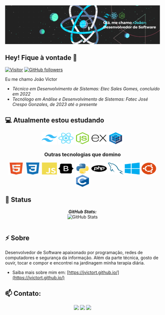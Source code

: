 ![João Victor Banner Image](./banner.png)

<h2>Hey! Fique à vontade 👋</h2>

[![Visitor](https://visitor-badge.laobi.icu/badge?page_id=jvictort.jvictort)](https://github.com/jvictort) [![GitHub followers](https://img.shields.io/github/followers/jvictort.svg?style=social&label=Follow)](https://github.com/jvictort?tab=followers)

Eu me chamo João Victor
- <i>Técnico em Desenvolvimento de Sistemas: Etec Sales Gomes, concluído em 2022</i> 
- <i>Tecnólogo em Análise e Desenvolvimento de Sistemas: Fatec José Crespo Gonzales, de 2023 até o presente </i>

<h2>💻 Atualmente estou estudando</h2>

<div style="display: inline_block" align="center">
  <img align="center" alt="Jvictort-Tailwind" height="40" width="50" src="https://raw.githubusercontent.com/devicons/devicon/master/icons/tailwindcss/tailwindcss-plain.svg">
  <img align="center" alt="Jvictort-React" height="40" width="50" src="https://raw.githubusercontent.com/devicons/devicon/master/icons/react/react-original.svg">
  <img align="center" alt="Jvictort-Nodejs" height="40" width="50" src="https://raw.githubusercontent.com/devicons/devicon/master/icons/nodejs/nodejs-plain.svg">
  <img align="center" alt="Jvictort-Express" height="40" width="50" src="https://raw.githubusercontent.com/devicons/devicon/master/icons/express/express-original.svg">
  <img align="center" alt="Jvictort-Sequelize" height="40" width="50" src="https://raw.githubusercontent.com/devicons/devicon/master/icons/sequelize/sequelize-original.svg">
  
   <h3>Outras tecnologias que domino</h3>
   
  <img align="center" alt="Jvictort-HTML" height="40" width="50" src="https://raw.githubusercontent.com/devicons/devicon/master/icons/html5/html5-original.svg">
  <img align="center" alt="Jvictort-CSS" height="40" width="50" src="https://raw.githubusercontent.com/devicons/devicon/master/icons/css3/css3-plain.svg">
  <img align="center" alt="Jvictort-Js" height="40" width="50" src="https://raw.githubusercontent.com/devicons/devicon/master/icons/javascript/javascript-plain.svg">
  <img align="center" alt="Jvictort-Bootstrap" height="40" width="50" src="https://raw.githubusercontent.com/devicons/devicon/master/icons/bootstrap/bootstrap-plain.svg">
  <img align="center" alt="Jvictort-Python" height="40" width="50" src="https://raw.githubusercontent.com/devicons/devicon/master/icons/python/python-original.svg">
  <img align="center" alt="Jvictort-PHP" height="40" width="50" src="https://raw.githubusercontent.com/devicons/devicon/master/icons/php/php-plain.svg">
  <img align="center" alt="Jvictort-Mysql" height="40" width="50" src="https://raw.githubusercontent.com/devicons/devicon/master/icons/mysql/mysql-plain.svg">
  <img align="center" alt="Jvictort-Windows" height="40" width="50" src="https://raw.githubusercontent.com/devicons/devicon/master/icons/windows8/windows8-original.svg">
  <img align="center" alt="Jvictort-Ubuntu" height="40" width="50" src="https://raw.githubusercontent.com/devicons/devicon/master/icons/ubuntu/ubuntu-plain.svg">
  <img align="center" alt="Jvictort-C" height="40" width="50" src="https://raw.githubusercontent.com/devicons/devicon/master/icons/c/c-original.svg">
</div>

<h2>👀 Status</h2>

<div>  
  <p align="center">
  <b><em>GitHub Stats:</em></b> <br/>
    <img src="https://github-readme-streak-stats.herokuapp.com/?user=jvictort" alt="GitHub Stats" /> <br/><br/>
</div>

<h2>⚡ Sobre</h2>

Desenvolvedor de Software apaixonado por programação, redes de computadores e segurança da informação. Além da parte técnica, gosto de ouvir, tocar e compor e encontrei na jardinagem minha terapia diária.
 
 - Saiba mais sobre mim em: [https://jvictort.github.io/](https://jvictort.github.io/)

<h2>📫 Contato:</h2>

<div align="center">
  <a href = "mailto:jvteodorobrasil@gmail.com"><img src="https://img.shields.io/badge/-Gmail-%23333?style=for-the-badge&logo=gmail&logoColor=white" target="_blank"></a>
  <a href="https://www.instagram.com/jvictor_t/" target="_blank"><img src="https://img.shields.io/badge/-Instagram-%23E4405F?style=for-the-badge&logo=instagram&logoColor=white" target="_blank"></a>
  <a href="https://www.linkedin.com/in/jvictorteodoro/" target="_blank"><img src="https://img.shields.io/badge/-LinkedIn-%230077B5?style=for-the-badge&logo=linkedin&logoColor=white" target="_blank"></a> 
</div>

